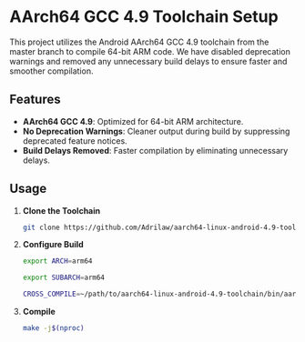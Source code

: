 # AArch64 GCC 4.9 Toolchain Setup

This project utilizes the Android AArch64 GCC 4.9 toolchain from the master branch to compile 64-bit ARM code. We have disabled deprecation warnings and removed any unnecessary build delays to ensure faster and smoother compilation.

## Features
- **AArch64 GCC 4.9**: Optimized for 64-bit ARM architecture.
- **No Deprecation Warnings**: Cleaner output during build by suppressing deprecated feature notices.
- **Build Delays Removed**: Faster compilation by eliminating unnecessary delays.

## Usage

1. **Clone the Toolchain**
   ```bash
   git clone https://github.com/Adrilaw/aarch64-linux-android-4.9-toolchain/ -b master
   
2. **Configure Build**
   ```bash
   export ARCH=arm64
   
   export SUBARCH=arm64
   
   CROSS_COMPILE=~/path/to/aarch64-linux-android-4.9-toolchain/bin/aarch64-linux-android-

4. **Compile**
   ```bash
   make -j$(nproc)
   
   
